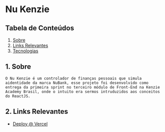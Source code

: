 # Nu Kenzie

<h2>Tabela de Conteúdos</h2>

1. [ Sobre ](#sobre)
2. [ Links Relevantes ](#links)
3. [ Tecnologias](#techs)

<a name="sobre"></a>

## 1. Sobre

    O Nu Kenzie é um controlador de finanças pessoais que simula aidentidade da marca NuBank, esse projeto foi desenvolvido como entrega da primeira sprint no terceiro módulo de Front-End na Kenzie Academy Brasil, onde o intuito era sermos intruduzidos aos conceitos do ReactJS.

<a name="links"></a>
## 2. Links Relevantes

- <a name="deploy-vercel" href="https://nu-kenzie-tawny.vercel.app/" target="_blank">Deploy @ Vercel</a>

